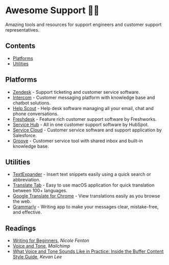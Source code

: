 # Awesome Support 🦸‍♂️
Amazing tools and resources for support engineers and customer support representatives.
## Contents
- [Platforms](#platforms)
- [Utilities](#utilities)
## Platforms
- [Zendesk](https://www.zendesk.com/) - Support ticketing and customer service software.
- [Intercom](https://www.intercom.com/) - Customer messaging platform with knowledge base and chatbot solutions.
- [Help Scout](https://www.helpscout.com/) - Help desk software managing all your email, chat and phone conversations. 
- [Freshdesk](https://freshdesk.com/) - Feature rich customer support software by Freshworks.
- [Service Hub](https://www.hubspot.com/products/service) - All in one customer support software by HubSpot.
- [Service Cloud](https://www.salesforce.com/solutions/small-business-solutions/keep-customers/) - Customer service software and support application by Salesforce.
- [Groove](https://www.groovehq.com/) - Customer service tool with shared inbox and built-in knowledge base.
## Utilities
- [TextExpander](https://textexpander.com/) - Insert text snippets easily using a quick search or abbreviation.
- [Translate Tab](https://apps.apple.com/us/app/translate-tab/id458887729) - Easy to use macOS application for quick translation between 100+ languages.
- [Google Translate for Chrome](https://chrome.google.com/webstore/detail/google-translate/aapbdbdomjkkjkaonfhkkikfgjllcleb) - View translations easily as you browse the web.
- [Grammarly](https://www.grammarly.com/) - Writing app to make your messages clear, mistake-free, and effective.
## Readings
- [Writing for Beginners](https://www.nicolefenton.com/writing-for-beginners/), *Nicole Fenton*
- [Voice and Tone](https://styleguide.mailchimp.com/voice-and-tone/), *Mailchimp*
- [What Voice and Tone Sounds Like in Practice: Inside the Buffer Content Style Guide](https://open.buffer.com/style-guide/), *Kevan Lee*